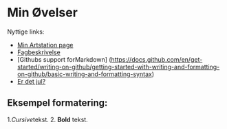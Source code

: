 # Min Øvelser

Nyttige links:

- [Min Artstation page](https://www.artstation.com/smorgilg)
- [Fagbeskrivelse](https://odin.sdu.dk/sitecore/index.php?a=fagbesk&id=111413&lang=da)
- [Githubs support forMarkdown]
(https://docs.github.com/en/get-started/writing-on-github/getting-started-with-writing-and-formatting-on-github/basic-writing-and-formatting-syntax)
- [Er det jul?](https://isitchristmas.com)


## Eksempel formatering:

1.*Cursive*tekst.
2. **Bold** tekst.